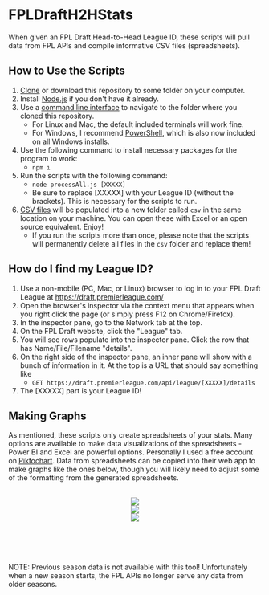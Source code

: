 # FPLDraftH2HStats
When given an FPL Draft Head-to-Head League ID, these scripts will pull data from FPL APIs and compile informative CSV files (spreadsheets).

## How to Use the Scripts
1. [Clone](https://docs.github.com/en/repositories/creating-and-managing-repositories/cloning-a-repository) or download this repository to some folder on your computer.
2. Install [Node.js](https://nodejs.org/en/download/) if you don't have it already.
3. Use a [command line interface](https://medium.com/swlh/how-to-use-the-command-line-interface-cli-9c8b70e568e) to navigate to the folder where you cloned this repository.
    * For Linux and Mac, the default included terminals will work fine.
    * For Windows, I recommend [PowerShell](https://docs.microsoft.com/en-us/powershell/), which is also now included on all Windows installs.
4. Use the following command to install necessary packages for the program to work:
    * `npm i`
5. Run the scripts with the following command:
    * `node processAll.js [XXXXX]`
    * Be sure to replace \[XXXXX\] with your League ID (without the brackets). This is necessary for the scripts to run.
6. [CSV files](https://en.wikipedia.org/wiki/Comma-separated_values) will be populated into a new folder called `csv` in the same location on your machine. You can open these with Excel or an open source equivalent. Enjoy!
    * If you run the scripts more than once, please note that the scripts will permanently delete all files in the `csv` folder and replace them!

## How do I find my League ID?
1. Use a non-mobile (PC, Mac, or Linux) browser to log in to your FPL Draft League at https://draft.premierleague.com/
2. Open the browser's inspector via the context menu that appears when you right click the page (or simply press F12 on Chrome/Firefox).
3. In the inspector pane, go to the Network tab at the top.
4. On the FPL Draft website, click the "League" tab.
5. You will see rows populate into the inspector pane. Click the row that has Name/File/Filename "details".
6. On the right side of the inspector pane, an inner pane will show with a bunch of information in it. At the top is a URL that should say something like
    *  `GET https://draft.premierleague.com/api/league/[XXXXX]/details`
7. The \[XXXXX\] part is your League ID!

## Making Graphs
As mentioned, these scripts only create spreadsheets of your stats. Many options are available to make data visualizations of the spreadsheets - Power BI and Excel are powerful options. Personally I used a free account on [Piktochart](https://piktochart.com/). Data from spreadsheets can be copied into their web app to make graphs like the ones below, though you will likely need to adjust some of the formatting from the generated spreadsheets.
<br/>
<br/>
<p align="center">
  <img src="https://i.imgur.com/An3b0mn.png">
<br/>
  <img src="https://i.imgur.com/pnM2gCD.png">
<br/>
  <img src="https://i.imgur.com/JnLAn3X.png">
</p>
<br/>
<br/>
<br/>
<br/>
NOTE: Previous season data is not available with this tool! Unfortunately when a new season starts, the FPL APIs no longer serve any data from older seasons.
